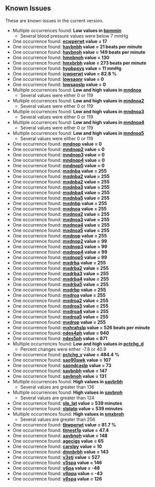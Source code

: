 ## Known Issues

These are known issues in the current version.

- Multiple occurrences found: **Low values in [bpmmin](https://sleepdata.org/datasets/cfs/variables/bpmmin)**
  - Several blood pressure values were below 7 mmHg
- One occurrence found: **[ecwperwt](https://sleepdata.org/datasets/cfs/variables/ecwperwt) value = 17**
- One occurrence found: **[havbnbh](https://sleepdata.org/datasets/cfs/variables/havbnbh) value = 21 beats per minute**
- One occurrence found: **[havbnoh](https://sleepdata.org/datasets/cfs/variables/havbnoh) value = 149 beats per minute**
- One occurrence found: **[hmnbnoh](https://sleepdata.org/datasets/cfs/variables/hmnbnoh) value = 130**
- One occurrence found: **[hmxbrbh](https://sleepdata.org/datasets/cfs/variables/hmxbrbh) value = 273 beats per minute**
- One occurrence found: **[hypbpsys](https://sleepdata.org/datasets/cfs/variables/hypbpsys) value = 11 mmHg**
- One occurrence found: **[icwperwt](https://sleepdata.org/datasets/cfs/variables/icwperwt) value = 82.8 %**
- One occurrence found: **[lowsaonr](https://sleepdata.org/datasets/cfs/variables/lowsaonr) value = 0**
- One occurrence found: **[lowsaoslp](https://sleepdata.org/datasets/cfs/variables/lowsaoslp) value = 0**
- Multiple occurrences found: **Low and high values in [mndnoa](https://sleepdata.org/datasets/cfs/variables/mndnoa)**
  - Several values were either 0 or 119
- Multiple occurrences found: **Low and high values in [mndnoa2](https://sleepdata.org/datasets/cfs/variables/mndnoa2)**
  - Several values were either 0 or 119
- Multiple occurrences found: **Low and high values in [mndnoa3](https://sleepdata.org/datasets/cfs/variables/mndnoa3)**
  - Several values were either 0 or 119
- Multiple occurrences found: **Low and high values in [mndnoa4](https://sleepdata.org/datasets/cfs/variables/mndnoa4)**
  - Several values were either 0 or 119
- Multiple occurrences found: **Low and high values in [mndnoa5](https://sleepdata.org/datasets/cfs/variables/mndnoa5)**
  - Several values were either 0 or 119
- One occurrence found: **[mndnop](https://sleepdata.org/datasets/cfs/variables/mndnop) value = 0**
- One occurrence found: **[mndnop2](https://sleepdata.org/datasets/cfs/variables/mndnop2) value = 0**
- One occurrence found: **[mndnop3](https://sleepdata.org/datasets/cfs/variables/mndnop3) value = 0**
- One occurrence found: **[mndnop4](https://sleepdata.org/datasets/cfs/variables/mndnop4) value = 0**
- One occurrence found: **[mndnop5](https://sleepdata.org/datasets/cfs/variables/mndnop5) value = 0**
- One occurrence found: **[mxdnba](https://sleepdata.org/datasets/cfs/variables/mxdnba) value = 255**
- One occurrence found: **[mxdnba2](https://sleepdata.org/datasets/cfs/variables/mxdnba2) value = 255**
- One occurrence found: **[mxdnba2](https://sleepdata.org/datasets/cfs/variables/mxdnba2) value = 255**
- One occurrence found: **[mxdnba3](https://sleepdata.org/datasets/cfs/variables/mxdnba3) value = 255**
- One occurrence found: **[mxdnba4](https://sleepdata.org/datasets/cfs/variables/mxdnba4) value = 255**
- One occurrence found: **[mxdnba5](https://sleepdata.org/datasets/cfs/variables/mxdnba5) value = 255**
- One occurrence found: **[mxdnbp](https://sleepdata.org/datasets/cfs/variables/mxdnbp) value = 255**
- One occurrence found: **[mxdnoa](https://sleepdata.org/datasets/cfs/variables/mxdnoa) value = 255**
- One occurrence found: **[mxdnoa2](https://sleepdata.org/datasets/cfs/variables/mxdnoa2) value = 255**
- One occurrence found: **[mxdnoa3](https://sleepdata.org/datasets/cfs/variables/mxdnoa3) value = 255**
- One occurrence found: **[mxdnoa4](https://sleepdata.org/datasets/cfs/variables/mxdnoa4) value = 255**
- One occurrence found: **[mxdnoa5](https://sleepdata.org/datasets/cfs/variables/mxdnoa5) value = 255**
- One occurrence found: **[mxdnop](https://sleepdata.org/datasets/cfs/variables/mxdnop) value = 255**
- One occurrence found: **[mxdnop2](https://sleepdata.org/datasets/cfs/variables/mxdnop2) value = 99**
- One occurrence found: **[mxdnop3](https://sleepdata.org/datasets/cfs/variables/mxdnop3) value = 99**
- One occurrence found: **[mxdnop4](https://sleepdata.org/datasets/cfs/variables/mxdnop4) value = 99**
- One occurrence found: **[mxdnop5](https://sleepdata.org/datasets/cfs/variables/mxdnop5) value = 99**
- One occurrence found: **[mxdrba](https://sleepdata.org/datasets/cfs/variables/mxdrba) value = 255**
- One occurrence found: **[mxdrba2](https://sleepdata.org/datasets/cfs/variables/mxdrba2) value = 255**
- One occurrence found: **[mxdrba3](https://sleepdata.org/datasets/cfs/variables/mxdrba3) value = 255**
- One occurrence found: **[mxdrba4](https://sleepdata.org/datasets/cfs/variables/mxdrba4) value = 255**
- One occurrence found: **[mxdrba5](https://sleepdata.org/datasets/cfs/variables/mxdrba5) value = 255**
- One occurrence found: **[mxdrbp](https://sleepdata.org/datasets/cfs/variables/mxdrbp) value = 255**
- One occurrence found: **[mxdroa](https://sleepdata.org/datasets/cfs/variables/mxdroa) value = 255**
- One occurrence found: **[mxdroa2](https://sleepdata.org/datasets/cfs/variables/mxdroa2) value = 255**
- One occurrence found: **[mxdroa3](https://sleepdata.org/datasets/cfs/variables/mxdroa3) value = 255**
- One occurrence found: **[mxdroa4](https://sleepdata.org/datasets/cfs/variables/mxdroa4) value = 255**
- One occurrence found: **[mxdroa5](https://sleepdata.org/datasets/cfs/variables/mxdroa5) value = 255**
- One occurrence found: **[mxdrop](https://sleepdata.org/datasets/cfs/variables/mxdrop) value = 255**
- One occurrence found: **[mxhrahslp](https://sleepdata.org/datasets/cfs/variables/mxhrahslp) value = 526 beats per minute**
- One occurrence found: **[ndes4ph](https://sleepdata.org/datasets/cfs/variables/ndes4ph) value = 940**
- One occurrence found: **[ndes5ph](https://sleepdata.org/datasets/cfs/variables/ndes5ph) value = 871**
- Multiple occurrences found: **Low and high values in [pctchg_d](https://sleepdata.org/datasets/cfs/variables/pctchg_d)**
  - Percent changes were either -7.8 or 40.9
- One occurrence found: **[pctchg_v](https://sleepdata.org/datasets/cfs/variables/pctchg_v) value = 484.4 %**
- One occurrence found: **[sao90awk](https://sleepdata.org/datasets/cfs/variables/sao90awk) value = 107**
- One occurrence found: **[saondcaslp](https://sleepdata.org/datasets/cfs/variables/saondcaslp) value = 73**
- One occurrence found: **[savbnbh](https://sleepdata.org/datasets/cfs/variables/savbnbh) value = 147**
- One occurrence found: **[savbnoh](https://sleepdata.org/datasets/cfs/variables/savbnoh) value = 131**
- Multiple occurrences found: **High values in [savbrbh](https://sleepdata.org/datasets/cfs/variables/savbrbh)**
  - Several values are greater than 136
- Multiple occurrences found: **High values in [savbroh](https://sleepdata.org/datasets/cfs/variables/savbroh)**
  - Several values are greater than 124
- One occurrence found: **[slp_lat](https://sleepdata.org/datasets/cfs/variables/slp_lat) value = 539 minutes**
- One occurrence found: **[slplatp](https://sleepdata.org/datasets/cfs/variables/slplatp) value = 539 minutes**
- Multiple occurrences found: **High values in [smxbroh](https://sleepdata.org/datasets/cfs/variables/smxbroh)**
  - Several values are greater than 256
- One occurrence found: **[tbwperwt](https://sleepdata.org/datasets/cfs/variables/tbwperwt) value = 81.7 %**
- One occurrence found: **[timest1p](https://sleepdata.org/datasets/cfs/variables/timest1p) value = 47.4**
- One occurrence found: **[aavbnoh](https://sleepdata.org/datasets/cfs/variables/aavbnoh) value = 148**
- One occurrence found: **[agecigs](https://sleepdata.org/datasets/cfs/variables/agecigs) value = 65**
- One occurrence found: **[carslpy](https://sleepdata.org/datasets/cfs/variables/carslpy) value = 10**
- One occurrence found: **[dmnbrbh](https://sleepdata.org/datasets/cfs/variables/dmnbrbh) value = 143**
- One occurrence found: **[v3stj](https://sleepdata.org/datasets/cfs/variables/v3stj) value = 527**
- One occurrence found: **[v5spa](https://sleepdata.org/datasets/cfs/variables/v5spa) value = 146**
- One occurrence found: **[v6pa](https://sleepdata.org/datasets/cfs/variables/v6pa) value = -48**
- One occurrence found: **[v6ppa](https://sleepdata.org/datasets/cfs/variables/v6ppa) value = -43**
- One occurrence found: **[v6spa](https://sleepdata.org/datasets/cfs/variables/v6spa) value = 126**